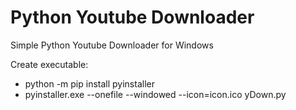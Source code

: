 # Python Youtube Downloader

Simple Python Youtube Downloader for Windows

Create executable:
* python -m pip install pyinstaller
* pyinstaller.exe --onefile --windowed --icon=icon.ico yDown.py
